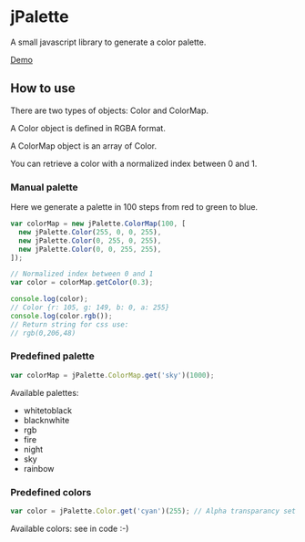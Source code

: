 # jPalette

A small javascript library to generate a color palette.

[Demo](http://jsrdescamps.github.io/jpalette/)

## How to use

There are two types of objects: Color and ColorMap.

A Color object is defined in RGBA format.

A ColorMap object is an array of Color.

You can retrieve a color with a normalized index between 0 and 1.

### Manual palette

Here we generate a palette in 100 steps from red to green to blue.

```javascript
var colorMap = new jPalette.ColorMap(100, [
  new jPalette.Color(255, 0, 0, 255),
  new jPalette.Color(0, 255, 0, 255),
  new jPalette.Color(0, 0, 255, 255),
]);

// Normalized index between 0 and 1
var color = colorMap.getColor(0.3);

console.log(color);
// Color {r: 105, g: 149, b: 0, a: 255}
console.log(color.rgb());
// Return string for css use:
// rgb(0,206,48)

```

### Predefined palette

```javascript
var colorMap = jPalette.ColorMap.get('sky')(1000);
```
Available palettes:
* whitetoblack
* blacknwhite
* rgb
* fire
* night
* sky
* rainbow

### Predefined colors

```javascript
var color = jPalette.Color.get('cyan')(255); // Alpha transparancy set to 255
```

Available colors: see in code :-)
